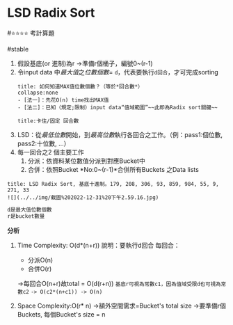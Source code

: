 # LSD Radix Sort
#⭐️⭐️⭐️⭐️ 考計算題

#stable 

1. 假設基底(or 進制)為r ->準備r個桶子，編號0~(r-1)
2. 令input data 中*最大值*之*位數個數*= `d`，代表要執行`d回合`，才可完成sorting
	```ad-question
	title: 如何知道MAX值位數個數？（等於*回合數*）
	collapse:none
	- [法一]：先花O(n) time找出MAX值
	- [法二]：已知（規定;限制）input data“值域範圍”~~此即為Radix sort關鍵~~
	```
	```ad-attention
	title:卡住/固定 回合數
	```
3. LSD：從*最低位數*開始，到*最高位數*執行各回合之工作。（例：pass1:個位數, pass2:十位數, ...）
4. 每一回合之2 個主要工作
	1. 分派：依資料某位數值分派到對應Bucket中
	2. 合併：依照Bucket *No:0~(r-1)*合併所有Buckets 之Data lists

```ad-note
title: LSD Radix Sort, 基底十進制。179, 208, 306, 93, 859, 984, 55, 9, 271, 33
![](../../img/截圖%202022-12-31%20下午2.59.16.jpg)
```

```txt
d是最大值位數個數
r是bucket數量
```

**分析**
1. Time Complexity: O(d*(n+r))
   說明：要執行d回合
   每回合：
   - 分派O(n)
   - 合併O(r)
	
	->每回合O(n+r)故total = O(d(r+n))
	`基底r可視為常數c1，因為值域受限d也可視為常數c2`
	`-> O(c2*(n+c1)) -> O(n)`
1. Space Complexity:O(r* n)
   ->額外空間需求=Bucket's total size
   ->要準備r個Buckets, 每個Bucket's size = n